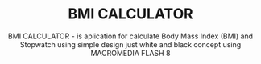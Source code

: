 <h1 align="center">BMI CALCULATOR</h1>
<p align="center">
BMI CALCULATOR - is aplication for calculate Body Mass Index (BMI) and Stopwatch using simple design just white and black concept using MACROMEDIA FLASH 8
</p>
